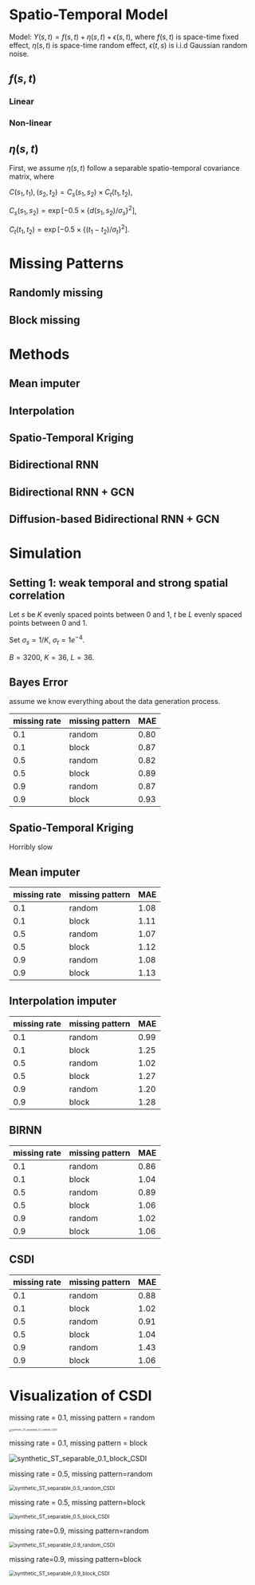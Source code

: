 # Spatio-Temporal Model

Model: $Y(s,t) = f(s,t) + \eta(s, t)+\epsilon(s,t)$, where $f(s,t)$ is space-time fixed effect, $\eta(s,t)$ is space-time random effect, $\epsilon(t,s)$ is i.i.d Gaussian random noise.

## $f(s,t)$

### Linear



### Non-linear



## $\eta(s,t)$

First, we assume $\eta(s,t)$ follow a separable spatio-temporal covariance matrix, where

$C{(s_1,t_1),(s_2,t_2)}=C_s(s_1,s_2)\times C_t(t_1,t_2)$,

$C_s(s_1, s_2) = \exp[-0.5\times \{d(s_1,s_2) / \sigma_s\}^2]$,

$C_t(t_1, t_2) = \exp[-0.5\times \{(t_1-t_2) / \sigma_t\}^2]$.



# Missing Patterns

## Randomly missing



## Block missing









# Methods

## Mean imputer



## Interpolation



## Spatio-Temporal Kriging



## Bidirectional RNN 



## Bidirectional RNN + GCN



## Diffusion-based Bidirectional RNN + GCN







# Simulation

## Setting 1: weak temporal and strong spatial correlation

Let $s$ be $K$ evenly spaced points between 0 and 1, $t$ be $L$ evenly spaced points between 0 and 1.

Set $\sigma_s=1/K$, $\sigma_t=1e^{-4}$. 

$B=3200$, $K=36$, $L=36$. 

## Bayes Error

assume we know everything about the data generation process.

| missing rate | missing pattern | MAE  |
| ------------ | --------------- | ---- |
| 0.1          | random          | 0.80 |
| 0.1          | block           | 0.87 |
| 0.5          | random          | 0.82 |
| 0.5          | block           | 0.89 |
| 0.9          | random          | 0.87 |
| 0.9          | block           | 0.93 |



## Spatio-Temporal Kriging

Horribly slow





## Mean imputer

| missing rate | missing pattern | MAE  |
| ------------ | --------------- | ---- |
| 0.1          | random          | 1.08 |
| 0.1          | block           | 1.11 |
| 0.5          | random          | 1.07 |
| 0.5          | block           | 1.12 |
| 0.9          | random          | 1.08 |
| 0.9          | block           | 1.13 |



## Interpolation imputer

| missing rate | missing pattern | MAE  |
| ------------ | --------------- | ---- |
| 0.1          | random          | 0.99 |
| 0.1          | block           | 1.25 |
| 0.5          | random          | 1.02 |
| 0.5          | block           | 1.27 |
| 0.9          | random          | 1.20 |
| 0.9          | block           | 1.28 |



## BIRNN

| missing rate | missing pattern | MAE  |
| ------------ | --------------- | ---- |
| 0.1          | random          | 0.86 |
| 0.1          | block           | 1.04 |
| 0.5          | random          | 0.89 |
| 0.5          | block           | 1.06 |
| 0.9          | random          | 1.02 |
| 0.9          | block           | 1.06 |



## CSDI

| missing rate | missing pattern | MAE  |
| ------------ | --------------- | ---- |
| 0.1          | random          | 0.88 |
| 0.1          | block           | 1.02 |
| 0.5          | random          | 0.91 |
| 0.5          | block           | 1.04 |
| 0.9          | random          | 1.43 |
| 0.9          | block           | 1.06 |



# Visualization of CSDI

missing rate = 0.1, missing pattern = random

<img src="/Users/kehuiyao/Desktop/CSDI/figures/synthetic_ST_separable_0.1_random_CSDI.png" alt="synthetic_ST_separable_0.1_random_CSDI" style="zoom: 33%;" />

missing rate = 0.1, missing pattern = block

![synthetic_ST_separable_0.1_block_CSDI](/Users/kehuiyao/Desktop/CSDI/figures/synthetic_ST_separable_0.1_block_CSDI.png)

missing rate = 0.5, missing pattern=random

<img src="/Users/kehuiyao/Desktop/CSDI/figures/synthetic_ST_separable_0.5_random_CSDI.png" alt="synthetic_ST_separable_0.5_random_CSDI" style="zoom:72%;" />

missing rate = 0.5, missing pattern=block

<img src="/Users/kehuiyao/Desktop/CSDI/figures/synthetic_ST_separable_0.5_block_CSDI.png" alt="synthetic_ST_separable_0.5_block_CSDI" style="zoom:72%;" />



missing rate=0.9, missing pattern=random

<img src="/Users/kehuiyao/Desktop/CSDI/figures/synthetic_ST_separable_0.9_random_CSDI.png" alt="synthetic_ST_separable_0.9_random_CSDI" style="zoom:72%;" />

missing rate=0.9, missing pattern=block

<img src="/Users/kehuiyao/Desktop/CSDI/figures/synthetic_ST_separable_0.9_block_CSDI.png" alt="synthetic_ST_separable_0.9_block_CSDI" style="zoom:72%;" />
